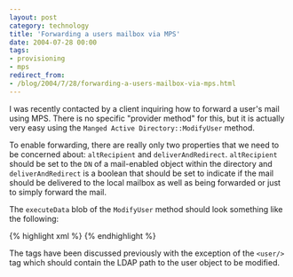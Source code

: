 ```yaml
---
layout: post
category: technology
title: 'Forwarding a users mailbox via MPS'
date: 2004-07-28 00:00
tags:
- provisioning
- mps
redirect_from:
- /blog/2004/7/28/forwarding-a-users-mailbox-via-mps.html
---
```

I was recently contacted by a client inquiring how to forward a user's mail 
using MPS.  There is no specific "provider method" for this, but it is actually 
very easy using the `Manged Active Directory::ModifyUser` method. 

To enable forwarding, there are really only two properties that we need to be 
concerned about: `altRecipient` and `deliverAndRedirect`.  `altRecipient` should 
be set to the `DN` of a mail-enabled object within the directory and 
`deliverAndRedirect` is a boolean that should be set to indicate if the mail 
should be delivered to the local mailbox as well as being forwarded or just to 
simply forward the mail.

The `executeData` blob of the `ModifyUser` method should look something like the following:

{% highlight xml %}
<executeData>
    <user/>
    <properties>
        <property name="altRecipient"></property>
        <property name="deliverAndRedirect">
            <value xmlns:dt='urn:schemas-microsoft-com:datatypes' dt:dt='boolean'/>
        </property>
    </properties>
</executeData>
{% endhighlight %}

The tags have been discussed previously with the exception of the `<user/>` tag 
which should contain the LDAP path to the user object to be modified.
